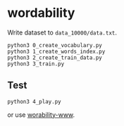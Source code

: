 # wordability

Write dataset to `data_10000/data.txt`.

```
python3 0_create_vocabulary.py
python3 1_create_words_index.py
python3 2_create_train_data.py
python3 3_train.py
```

## Test
```
python3 4_play.py
```

or use [worability-www](https://github.com/nksoff/wordability-www).
